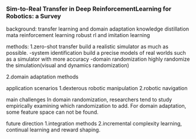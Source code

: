 

### Sim-to-Real Transfer in Deep ReinforcementLearning for Robotics: a Survey

background:
transfer learning and domain adaptation
knowledge distillation
mata reinforcement learning
robust rl and imitation learning

methods:
1.zero-shot transfer
build a realistic simulator as much as possible.
-system identification
    build a precise models of real worlds such as a simulator with more accuracy
-domain randomization 
    highly randomize the simulation(visual and dynamics randomization)

2.domain adaptation methods


application scenarios
1.dexterous robotic manipulation
2.robotic navigation


main challenges
In domain randomization, researchers tend to study empirically examining which randomization to add. For domain adaptation, some feature space can not be found.

future direction
1.integration methods
2.incremental complexity learning, continual learning and reward shaping.

